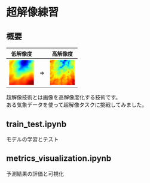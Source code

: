 # 超解像練習

## 概要
|低解像度||高解像度|
|-|-|-|
|![imagesフォルダのlow_sample.png参照](./images/low_sample.png "低解像度画像")|⇒|![imagesフォルダのhigh_sample.png参照](./images/high_sample.png "高解像度画像")|

超解像技術とは画像を高解像度化する技術です。  
ある気象データを使って超解像タスクに挑戦してみました。

## train_test.ipynb
モデルの学習とテスト

## metrics_visualization.ipynb
予測結果の評価と可視化
